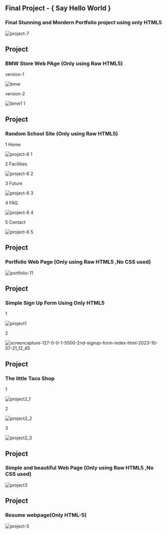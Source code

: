 ## Final Project - { Say Hello World }

### Final Stunning and Mordern Portfolio project using only HTML5

![project-7](https://github.com/Injamulhasan/LearnHtml/assets/102874510/d192e1be-e3e8-494c-955d-4d7ed981549f)


## Project

### BMW Store Web PAge (Only using Raw HTML5)

version-1 

![bmw](https://github.com/Injamulhasan/LearnHtml/assets/102874510/e0de6eb6-4409-4e1a-8a4c-9ca6e15f3d4f)


version-2 

![bmw1 1](https://github.com/Injamulhasan/LearnHtml/assets/102874510/faa620cb-f69f-4d07-b540-a0b127aa28b1)

## Project

### Random School Site (Only using Raw HTML5)

1 Home

![project-6 1](https://github.com/Injamulhasan/LearnHtml/assets/102874510/243d6edb-0938-4969-88e7-b5030db87124)

2 Facilities

![project-6 2](https://github.com/Injamulhasan/LearnHtml/assets/102874510/de3aadea-accc-4f34-a8a7-91f1dd446830)

3 Future

![project-6 3](https://github.com/Injamulhasan/LearnHtml/assets/102874510/361cfa53-e148-4f85-9ce3-409363640eef)

4 FAQ

![project-6 4](https://github.com/Injamulhasan/LearnHtml/assets/102874510/c94e3a3b-45a4-4782-a501-dfe97f88e52e)

5 Contact

![project-6 5](https://github.com/Injamulhasan/LearnHtml/assets/102874510/705e126e-6422-4ec3-8f3f-16ab003d86d5)

## Project

### Portfolio Web Page (Only using Raw HTML5 ,No CSS used)

![portfolio-11](https://github.com/Injamulhasan/LearnHtml/assets/102874510/4eb07a9e-36f1-46ca-87d8-87b4cb2515af)

## Project

### Simple Sign Up Form Using Only HTML5

1

![project1](https://github.com/Injamulhasan/LearnHtml/assets/102874510/a3b0de45-fcf3-448f-934a-be8b5926d887)

2

![screencapture-127-0-0-1-5500-2nd-signup-form-index-html-2023-10-07-21_12_45](https://github.com/Injamulhasan/LearnHtml/assets/102874510/40377518-5493-4fd3-9fc9-7bdc92ba365d)

## Project

### The little Taco Shop

1

![project2_1](https://github.com/Injamulhasan/LearnHtml/assets/102874510/0bde39ed-153f-4dcc-aa5d-78ad66ddf765)

2

![project2_2](https://github.com/Injamulhasan/LearnHtml/assets/102874510/4dc7c0f1-a9d0-4beb-a8f7-35e414c77f05)

3

![project2_3](https://github.com/Injamulhasan/LearnHtml/assets/102874510/dbc11faf-43d4-4434-9f2f-ada7ca6275c6)


## Project

### Simple and beautiful Web Page (Only using Raw HTML5 ,No CSS used)

![project3](https://github.com/Injamulhasan/LearnHtml/assets/102874510/69080271-e0dd-456a-bf56-47d640820cb0)

## Project

### Resume webpage(Only HTML-5)

![project-5](https://github.com/Injamulhasan/LearnHtml/assets/102874510/ad12b330-8e9d-473c-9fcc-9661df3e5607)
